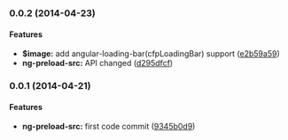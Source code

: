 <a name="0.0.2"></a>
### 0.0.2  (2014-04-23)


#### Features

* **$image:** add angular-loading-bar(cfpLoadingBar) support ([e2b59a59](https://github.com/tomchentw/ng-preload-src/commit/e2b59a5933f26b7b5baa4277b3251e657b1f35c9))
* **ng-preload-src:** API changed ([d295dfcf](https://github.com/tomchentw/ng-preload-src/commit/d295dfcf892b574591f169d21b9683f7303050b5))


<a name="0.0.1"></a>
### 0.0.1  (2014-04-21)


#### Features

* **ng-preload-src:** first code commit ([9345b0d9](https://github.com/tomchentw/ng-preload-src/commit/9345b0d92e9a5c932f91ceed7c5c741ea99814a5))

